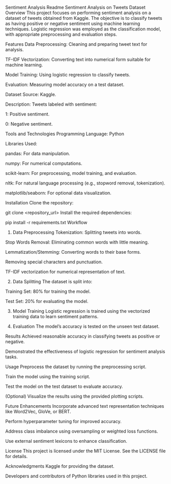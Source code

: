 

Sentiment Analysis Readme
Sentiment Analysis on Tweets Dataset
Overview
This project focuses on performing sentiment analysis on a dataset of tweets obtained from Kaggle. The objective is to classify tweets as having positive or negative sentiment using machine learning techniques. Logistic regression was employed as the classification model, with appropriate preprocessing and evaluation steps.

Features
Data Preprocessing: Cleaning and preparing tweet text for analysis.

TF-IDF Vectorization: Converting text into numerical form suitable for machine learning.

Model Training: Using logistic regression to classify tweets.

Evaluation: Measuring model accuracy on a test dataset.

Dataset
Source: Kaggle.

Description: Tweets labeled with sentiment:

1: Positive sentiment.

0: Negative sentiment.

Tools and Technologies
Programming Language: Python

Libraries Used:

pandas: For data manipulation.

numpy: For numerical computations.

scikit-learn: For preprocessing, model training, and evaluation.

nltk: For natural language processing (e.g., stopword removal, tokenization).

matplotlib/seaborn: For optional data visualization.

Installation
Clone the repository:

git clone <repository_url>
Install the required dependencies:

pip install -r requirements.txt
Workflow
1. Data Preprocessing
Tokenization: Splitting tweets into words.

Stop Words Removal: Eliminating common words with little meaning.

Lemmatization/Stemming: Converting words to their base forms.

Removing special characters and punctuation.

TF-IDF vectorization for numerical representation of text.

2. Data Splitting
The dataset is split into:

Training Set: 80% for training the model.

Test Set: 20% for evaluating the model.

3. Model Training
Logistic regression is trained using the vectorized training data to learn sentiment patterns.

4. Evaluation
The model’s accuracy is tested on the unseen test dataset.

Results
Achieved reasonable accuracy in classifying tweets as positive or negative.

Demonstrated the effectiveness of logistic regression for sentiment analysis tasks.

Usage
Preprocess the dataset by running the preprocessing script.

Train the model using the training script.

Test the model on the test dataset to evaluate accuracy.

(Optional) Visualize the results using the provided plotting scripts.

Future Enhancements
Incorporate advanced text representation techniques like Word2Vec, GloVe, or BERT.

Perform hyperparameter tuning for improved accuracy.

Address class imbalance using oversampling or weighted loss functions.

Use external sentiment lexicons to enhance classification.

License
This project is licensed under the MIT License. See the LICENSE file for details.

Acknowledgments
Kaggle for providing the dataset.

Developers and contributors of Python libraries used in this project.

